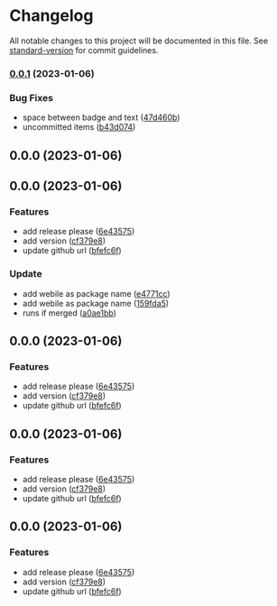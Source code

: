 # Changelog

All notable changes to this project will be documented in this file. See [standard-version](https://github.com/conventional-changelog/standard-version) for commit guidelines.

### [0.0.1](https://github.com/mokkapps/changelog-generator-demo/compare/v0.0.0...v0.0.1) (2023-01-06)


### Bug Fixes

* space between badge and text ([47d460b](https://github.com/mokkapps/changelog-generator-demo/commits/47d460b035a4c77b6097267a36e2c80ad2089fc7))
* uncommitted items ([b43d074](https://github.com/mokkapps/changelog-generator-demo/commits/b43d07448530e2df20f5c54a74be51e8a161982d))

## 0.0.0 (2023-01-06)

## 0.0.0 (2023-01-06)


### Features

* add release please ([6e43575](https://github.com/mokkapps/changelog-generator-demo/commits/6e43575ed81e6c4b3a153a103b5b48c90861e1ba))
* add version ([cf379e8](https://github.com/mokkapps/changelog-generator-demo/commits/cf379e87a2ae1055914906cba6eb4726d0338aeb))
* update github url ([bfefc6f](https://github.com/mokkapps/changelog-generator-demo/commits/bfefc6f235111c0352d9dbc883e612c45578fac7))


### Update

* add webile as package name ([e4771cc](https://github.com/mokkapps/changelog-generator-demo/commits/e4771ccecd7d9eb32ddf945260defc5fc72ee153))
* add webile as package name ([159fda5](https://github.com/mokkapps/changelog-generator-demo/commits/159fda5318e65227043f8bc469285ecc91bbdee2))
* runs if merged ([a0ae1bb](https://github.com/mokkapps/changelog-generator-demo/commits/a0ae1bb1103bd1d595d6b866ecbade03d9394fba))

## 0.0.0 (2023-01-06)


### Features

* add release please ([6e43575](https://github.com/mokkapps/changelog-generator-demo/commits/6e43575ed81e6c4b3a153a103b5b48c90861e1ba))
* add version ([cf379e8](https://github.com/mokkapps/changelog-generator-demo/commits/cf379e87a2ae1055914906cba6eb4726d0338aeb))
* update github url ([bfefc6f](https://github.com/mokkapps/changelog-generator-demo/commits/bfefc6f235111c0352d9dbc883e612c45578fac7))

## 0.0.0 (2023-01-06)


### Features

* add release please ([6e43575](https://github.com/mokkapps/changelog-generator-demo/commits/6e43575ed81e6c4b3a153a103b5b48c90861e1ba))
* add version ([cf379e8](https://github.com/mokkapps/changelog-generator-demo/commits/cf379e87a2ae1055914906cba6eb4726d0338aeb))
* update github url ([bfefc6f](https://github.com/mokkapps/changelog-generator-demo/commits/bfefc6f235111c0352d9dbc883e612c45578fac7))

## 0.0.0 (2023-01-06)


### Features

* add release please ([6e43575](https://github.com/mokkapps/changelog-generator-demo/commits/6e43575ed81e6c4b3a153a103b5b48c90861e1ba))
* add version ([cf379e8](https://github.com/mokkapps/changelog-generator-demo/commits/cf379e87a2ae1055914906cba6eb4726d0338aeb))
* update github url ([bfefc6f](https://github.com/mokkapps/changelog-generator-demo/commits/bfefc6f235111c0352d9dbc883e612c45578fac7))
